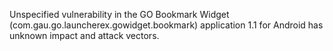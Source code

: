 Unspecified vulnerability in the GO Bookmark Widget (com.gau.go.launcherex.gowidget.bookmark) application 1.1 for Android has unknown impact and attack vectors.